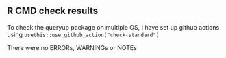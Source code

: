## R CMD check results

To check the queryup package on multiple OS, I have set up github actions 
using `usethis::use_github_action("check-standard")`

There were no ERRORs, WARNINGs or NOTEs
